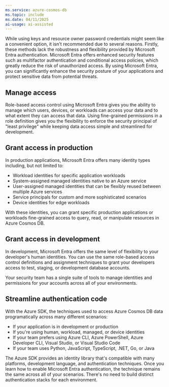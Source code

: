 ```yaml
---
ms.service: azure-cosmos-db
ms.topic: include
ms.date: 04/11/2025
ai-usage: ai-assisted
---
```


While using keys and resource owner password credentials might seem like a convenient option, it isn't recommended due to several reasons. Firstly, these methods lack the robustness and flexibility provided by Microsoft Entra authentication. Microsoft Entra offers enhanced security features such as multifactor authentication and conditional access policies, which greatly reduce the risk of unauthorized access. By using Microsoft Entra, you can significantly enhance the security posture of your applications and protect sensitive data from potential threats.

## Manage access

Role-based access control using Microsoft Entra gives you the ability to manage which users, devices, or workloads can access your data and to what extent they can access that data. Using fine-grained permissions in a role definition gives you the flexibility to enforce the security principal of "least privilege" while keeping data access simple and streamlined for development.

## Grant access in production

In production applications, Microsoft Entra offers many identity types including, but not limited to:

- Workload identities for specific application workloads
- System-assigned managed identities native to an Azure service
- User-assigned managed identities that can be flexibly reused between multiple Azure services
- Service principals for custom and more sophisticated scenarios
- Device identities for edge workloads

With these identities, you can grant specific production applications or workloads fine-grained access to query, read, or manipulate resources in Azure Cosmos DB.

## Grant access in development

In development, Microsoft Entra offers the same level of flexibility to your developer's human identities. You can use the same role-based access control definitions and assignment techniques to grant your developers access to test, staging, or development database accounts.

Your security team has a single suite of tools to manage identities and permissions for your accounts across all of your environments.

## Streamline authentication code

With the Azure SDK, the techniques used to access Azure Cosmos DB data programatically across many different scenarios:

- If your application is in development or production
- If you're using human, workload, managed, or device identities
- If your team prefers using Azure CLI, Azure PowerShell, Azure Developer CLI, Visual Studio, or Visual Studio Code
- If your team uses Python, JavaScript, TypeScript, .NET, Go, or Java

The Azure SDK provides an identity library that's compatible with many platforms, development language, and authentication techniques. Once you learn how to enable Microsoft Entra authentication, the technique remains the same across all of your scenarios. There's no need to build distinct authentication stacks for each environment.
